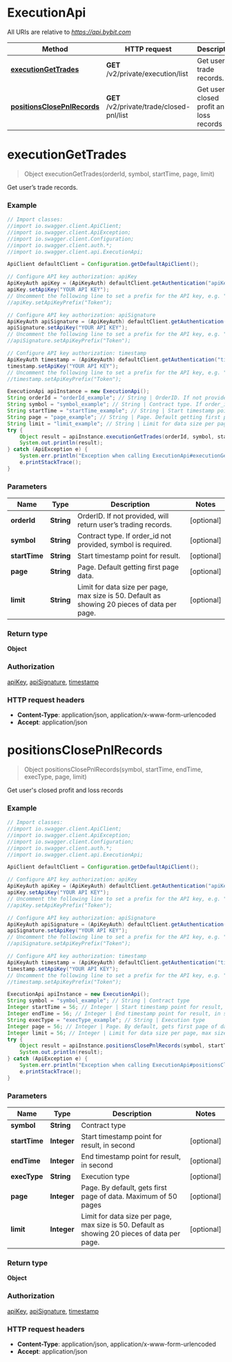 # ExecutionApi

All URIs are relative to *https://api.bybit.com*

Method | HTTP request | Description
------------- | ------------- | -------------
[**executionGetTrades**](ExecutionApi.md#executionGetTrades) | **GET** /v2/private/execution/list | Get user’s trade records.
[**positionsClosePnlRecords**](ExecutionApi.md#positionsClosePnlRecords) | **GET** /v2/private/trade/closed-pnl/list | Get user&#39;s closed profit and loss records


<a name="executionGetTrades"></a>
# **executionGetTrades**
> Object executionGetTrades(orderId, symbol, startTime, page, limit)

Get user’s trade records.

### Example
```java
// Import classes:
//import io.swagger.client.ApiClient;
//import io.swagger.client.ApiException;
//import io.swagger.client.Configuration;
//import io.swagger.client.auth.*;
//import io.swagger.client.api.ExecutionApi;

ApiClient defaultClient = Configuration.getDefaultApiClient();

// Configure API key authorization: apiKey
ApiKeyAuth apiKey = (ApiKeyAuth) defaultClient.getAuthentication("apiKey");
apiKey.setApiKey("YOUR API KEY");
// Uncomment the following line to set a prefix for the API key, e.g. "Token" (defaults to null)
//apiKey.setApiKeyPrefix("Token");

// Configure API key authorization: apiSignature
ApiKeyAuth apiSignature = (ApiKeyAuth) defaultClient.getAuthentication("apiSignature");
apiSignature.setApiKey("YOUR API KEY");
// Uncomment the following line to set a prefix for the API key, e.g. "Token" (defaults to null)
//apiSignature.setApiKeyPrefix("Token");

// Configure API key authorization: timestamp
ApiKeyAuth timestamp = (ApiKeyAuth) defaultClient.getAuthentication("timestamp");
timestamp.setApiKey("YOUR API KEY");
// Uncomment the following line to set a prefix for the API key, e.g. "Token" (defaults to null)
//timestamp.setApiKeyPrefix("Token");

ExecutionApi apiInstance = new ExecutionApi();
String orderId = "orderId_example"; // String | OrderID. If not provided, will return user’s trading records.
String symbol = "symbol_example"; // String | Contract type. If order_id not provided, symbol is required.
String startTime = "startTime_example"; // String | Start timestamp point for result.
String page = "page_example"; // String | Page. Default getting first page data.
String limit = "limit_example"; // String | Limit for data size per page, max size is 50. Default as showing 20 pieces of data per page.
try {
    Object result = apiInstance.executionGetTrades(orderId, symbol, startTime, page, limit);
    System.out.println(result);
} catch (ApiException e) {
    System.err.println("Exception when calling ExecutionApi#executionGetTrades");
    e.printStackTrace();
}
```

### Parameters

Name | Type | Description  | Notes
------------- | ------------- | ------------- | -------------
 **orderId** | **String**| OrderID. If not provided, will return user’s trading records. | [optional]
 **symbol** | **String**| Contract type. If order_id not provided, symbol is required. | [optional]
 **startTime** | **String**| Start timestamp point for result. | [optional]
 **page** | **String**| Page. Default getting first page data. | [optional]
 **limit** | **String**| Limit for data size per page, max size is 50. Default as showing 20 pieces of data per page. | [optional]

### Return type

**Object**

### Authorization

[apiKey](../README.md#apiKey), [apiSignature](../README.md#apiSignature), [timestamp](../README.md#timestamp)

### HTTP request headers

 - **Content-Type**: application/json, application/x-www-form-urlencoded
 - **Accept**: application/json

<a name="positionsClosePnlRecords"></a>
# **positionsClosePnlRecords**
> Object positionsClosePnlRecords(symbol, startTime, endTime, execType, page, limit)

Get user&#39;s closed profit and loss records

### Example
```java
// Import classes:
//import io.swagger.client.ApiClient;
//import io.swagger.client.ApiException;
//import io.swagger.client.Configuration;
//import io.swagger.client.auth.*;
//import io.swagger.client.api.ExecutionApi;

ApiClient defaultClient = Configuration.getDefaultApiClient();

// Configure API key authorization: apiKey
ApiKeyAuth apiKey = (ApiKeyAuth) defaultClient.getAuthentication("apiKey");
apiKey.setApiKey("YOUR API KEY");
// Uncomment the following line to set a prefix for the API key, e.g. "Token" (defaults to null)
//apiKey.setApiKeyPrefix("Token");

// Configure API key authorization: apiSignature
ApiKeyAuth apiSignature = (ApiKeyAuth) defaultClient.getAuthentication("apiSignature");
apiSignature.setApiKey("YOUR API KEY");
// Uncomment the following line to set a prefix for the API key, e.g. "Token" (defaults to null)
//apiSignature.setApiKeyPrefix("Token");

// Configure API key authorization: timestamp
ApiKeyAuth timestamp = (ApiKeyAuth) defaultClient.getAuthentication("timestamp");
timestamp.setApiKey("YOUR API KEY");
// Uncomment the following line to set a prefix for the API key, e.g. "Token" (defaults to null)
//timestamp.setApiKeyPrefix("Token");

ExecutionApi apiInstance = new ExecutionApi();
String symbol = "symbol_example"; // String | Contract type
Integer startTime = 56; // Integer | Start timestamp point for result, in second
Integer endTime = 56; // Integer | End timestamp point for result, in second
String execType = "execType_example"; // String | Execution type
Integer page = 56; // Integer | Page. By default, gets first page of data. Maximum of 50 pages
Integer limit = 56; // Integer | Limit for data size per page, max size is 50. Default as showing 20 pieces of data per page.
try {
    Object result = apiInstance.positionsClosePnlRecords(symbol, startTime, endTime, execType, page, limit);
    System.out.println(result);
} catch (ApiException e) {
    System.err.println("Exception when calling ExecutionApi#positionsClosePnlRecords");
    e.printStackTrace();
}
```

### Parameters

Name | Type | Description  | Notes
------------- | ------------- | ------------- | -------------
 **symbol** | **String**| Contract type |
 **startTime** | **Integer**| Start timestamp point for result, in second | [optional]
 **endTime** | **Integer**| End timestamp point for result, in second | [optional]
 **execType** | **String**| Execution type | [optional]
 **page** | **Integer**| Page. By default, gets first page of data. Maximum of 50 pages | [optional]
 **limit** | **Integer**| Limit for data size per page, max size is 50. Default as showing 20 pieces of data per page. | [optional]

### Return type

**Object**

### Authorization

[apiKey](../README.md#apiKey), [apiSignature](../README.md#apiSignature), [timestamp](../README.md#timestamp)

### HTTP request headers

 - **Content-Type**: application/json, application/x-www-form-urlencoded
 - **Accept**: application/json

